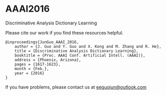 # AAAI2016
Discriminative Analysis Dictionary Learning


Please cite our work if you find these resources helpful.

    @inproceedings{JunGuo_AAAI_2016,
        author = {J. Guo and Y. Guo and X. Kong and M. Zhang and R. He},  
        title = {Discriminative Analysis Dictionary Learning},
        booktitle = {Proc. AAAI Conf. Artificial Intell. (AAAI)},  
        address = {Phoenix, Arizona},  
        pages = {1617-1623},  
        month = {Feb.},
        year = {2016}
    }

If you have problems, please contact us at eeguojun@outlook.com
